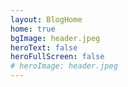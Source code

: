 ```yaml
---
layout: BlogHome
home: true
bgImage: header.jpeg
heroText: false
heroFullScreen: false
# heroImage: header.jpeg
---
```

